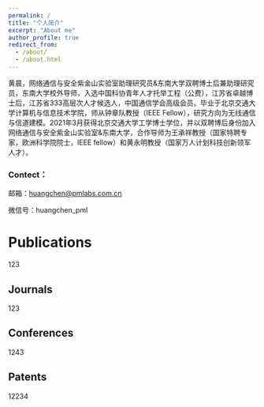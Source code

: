 ```yaml
---
permalink: /
title: "个人简介"
excerpt: "About me"
author_profile: true
redirect_from: 
  - /about/
  - /about.html
---
```


黄晨，网络通信与安全紫金山实验室助理研究员&东南大学双聘博士后兼助理研究员，东南大学校外导师，入选中国科协青年人才托举工程（公费），江苏省卓越博士后，江苏省333高层次人才候选人，中国通信学会高级会员。毕业于北京交通大学计算机与信息技术学院，师从钟章队教授（IEEE Fellow），研究方向为无线通信与信道建模。2021年3月获得北京交通大学工学博士学位，并以双聘博后身份加入网络通信与安全紫金山实验室&东南大学，合作导师为王承祥教授（国家特聘专家，欧洲科学院院士，IEEE fellow）和黄永明教授（国家万人计划科技创新领军人才）。

### Contect：
邮箱：huangchen@pmlabs.com.cn

微信号：huangchen_pml

# Publications
123
## Journals
123
## Conferences
1243
## Patents

12234
